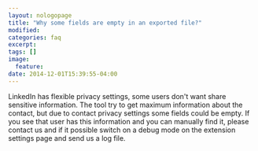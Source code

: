 ```yaml
---
layout: nologopage
title: "Why some fields are empty in an exported file?"
modified:
categories: faq
excerpt:
tags: []
image:
  feature:
date: 2014-12-01T15:39:55-04:00
---
```


LinkedIn has flexible privacy settings, some users don't want share sensitive information. The tool try to get maximum information about the contact, but due to contact privacy settings some fields could be empty. 
If you see that user has this information and you can manually find it, please contact us and if it possible switch on a debug mode on the extension settings page and send us a log file.  
